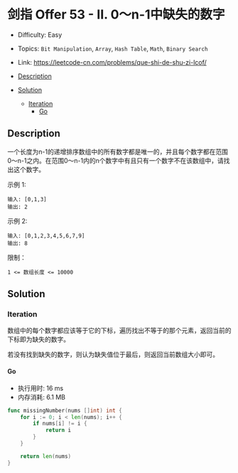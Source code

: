 <!-- omit in toc -->
# 剑指 Offer 53 - II.  0～n-1中缺失的数字

- Difficulty: Easy
- Topics: `Bit Manipulation`, `Array`, `Hash Table`, `Math`, `Binary Search`
- Link: https://leetcode-cn.com/problems/que-shi-de-shu-zi-lcof/

- [Description](#description)
- [Solution](#solution)
  - [Iteration](#iteration)
    - [Go](#go)

## Description

一个长度为n-1的递增排序数组中的所有数字都是唯一的，并且每个数字都在范围0～n-1之内。在范围0～n-1内的n个数字中有且只有一个数字不在该数组中，请找出这个数字。

示例 1:
```
输入: [0,1,3]
输出: 2
```
示例 2:
```
输入: [0,1,2,3,4,5,6,7,9]
输出: 8
```

限制：
```
1 <= 数组长度 <= 10000
```

## Solution

### Iteration

数组中的每个数字都应该等于它的下标，遍历找出不等于的那个元素，返回当前的下标即为缺失的数字。

若没有找到缺失的数字，则认为缺失值位于最后，则返回当前数组大小即可。

#### Go

- 执行用时: 16 ms
- 内存消耗: 6.1 MB

```go
func missingNumber(nums []int) int {
    for i := 0; i < len(nums); i++ {
        if nums[i] != i {
            return i
        }
    }

    return len(nums)
}
```
